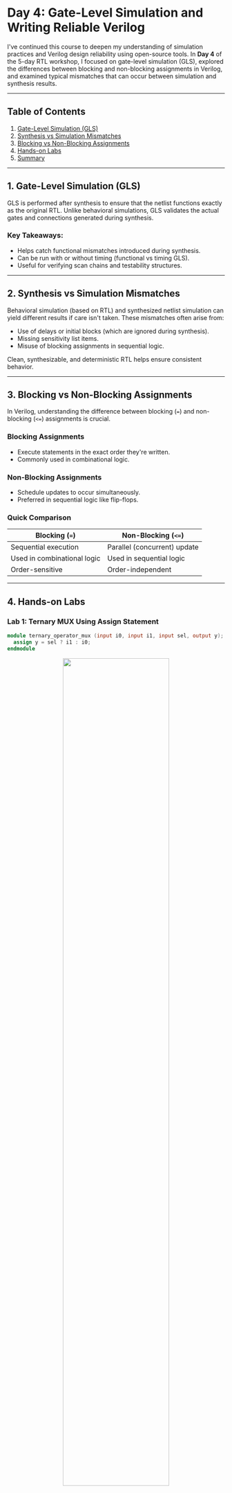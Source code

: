 # Day 4: Gate-Level Simulation and Writing Reliable Verilog

I've continued this course to deepen my understanding of simulation practices and Verilog design reliability using open-source tools. In **Day 4** of the 5-day RTL workshop, I focused on gate-level simulation (GLS), explored the differences between blocking and non-blocking assignments in Verilog, and examined typical mismatches that can occur between simulation and synthesis results.

---

## Table of Contents

1. [Gate-Level Simulation (GLS)](#1-gate-level-simulation-gls)
2. [Synthesis vs Simulation Mismatches](#2-synthesis-vs-simulation-mismatches)
3. [Blocking vs Non-Blocking Assignments](#3-blocking-vs-non-blocking-assignments)
4. [Hands-on Labs](#4-hands-on-labs)
5. [Summary](#5-summary)

---

## 1. Gate-Level Simulation (GLS)

GLS is performed after synthesis to ensure that the netlist functions exactly as the original RTL. Unlike behavioral simulations, GLS validates the actual gates and connections generated during synthesis.

### Key Takeaways:

- Helps catch functional mismatches introduced during synthesis.
- Can be run with or without timing (functional vs timing GLS).
- Useful for verifying scan chains and testability structures.

---

## 2. Synthesis vs Simulation Mismatches

Behavioral simulation (based on RTL) and synthesized netlist simulation can yield different results if care isn't taken. These mismatches often arise from:

- Use of delays or initial blocks (which are ignored during synthesis).
- Missing sensitivity list items.
- Misuse of blocking assignments in sequential logic.

Clean, synthesizable, and deterministic RTL helps ensure consistent behavior.

---

## 3. Blocking vs Non-Blocking Assignments

In Verilog, understanding the difference between blocking (`=`) and non-blocking (`<=`) assignments is crucial.

### Blocking Assignments

- Execute statements in the exact order they're written.
- Commonly used in combinational logic.

### Non-Blocking Assignments

- Schedule updates to occur simultaneously.
- Preferred in sequential logic like flip-flops.

### Quick Comparison

| Blocking (`=`)              | Non-Blocking (`<=`)          |
| --------------------------- | ---------------------------- |
| Sequential execution        | Parallel (concurrent) update |
| Used in combinational logic | Used in sequential logic     |
| Order-sensitive             | Order-independent            |

---

## 4. Hands-on Labs

### Lab 1: Ternary MUX Using Assign Statement

```verilog
module ternary_operator_mux (input i0, input i1, input sel, output y);
  assign y = sel ? i1 : i0;
endmodule
```
<div align="center">
  <img src="https://github.com/wasee22/RTL_design_workshop_by-VSD/blob/main/Day%204/lab1.png" width="70%">
</div>
A simple 2:1 multiplexer implemented using the ternary operator.

### Lab 2: Synthesizing the MUX

Used Yosys to convert the above mux into a gate-level netlist.
<div align="center">
  <img src="https://github.com/wasee22/RTL_design_workshop_by-VSD/blob/main/Day%204/lab2.png" width="70%">
</div>

### Lab 3: GLS for the MUX

Performed gate-level simulation using the netlist and primitive libraries.

```bash
iverilog primitives.v sky130_fd_sc_hd.v mux.v tb.v
```
<div align="center">
  <img src="https://github.com/wasee22/RTL_design_workshop_by-VSD/blob/main/Day%204/lab3.png" width="70%">
</div>

### Lab 4: Incorrect MUX Example

```verilog
module bad_mux (input i0, input i1, input sel, output reg y);
  always @ (sel) begin
    if (sel)
      y <= i1;
    else 
      y <= i0;
  end
endmodule
```

**Issue:** Incomplete sensitivity list and use of non-blocking assignment in combinational logic.

**Fix:**

```verilog
always @ (*) begin
  if (sel)
    y = i1;
  else
    y = i0;
end
```
<div align="center">
  <img src="https://github.com/wasee22/RTL_design_workshop_by-VSD/blob/main/Day%204/lab4.png" width="70%">
</div>

### Lab 5: GLS of Faulty MUX

Simulated the faulty mux to observe incorrect behavior.
<div align="center">
  <img src="https://github.com/wasee22/RTL_design_workshop_by-VSD/blob/main/Day%204/lab5.png" width="70%">
</div>

### Lab 6: Blocking Assignment Pitfall

```verilog
module blocking_caveat (input a, input b, input c, output reg d);
  reg x;
  always @ (*) begin
    d = x & c;
    x = a | b;
  end
endmodule
```

**Issue:** `d` is evaluated before `x` is updated.

**Fix:**

```verilog
always @ (*) begin
  x = a | b;
  d = x & c;
end
```
<div align="center">
  <img src="https://github.com/wasee22/RTL_design_workshop_by-VSD/blob/main/Day%204/lab6.png" width="70%">
</div>

### Lab 7: Synthesizing the Fixed Version

Ran synthesis again on the corrected design to confirm expected logic structure.
<div align="center">
  <img src="https://github.com/wasee22/RTL_design_workshop_by-VSD/blob/main/Day%204/lab7.png" width="70%">
</div>
---

## 5. Summary

Day 4 reinforced the importance of writing synthesis-friendly RTL. I learned how to verify designs at the gate level, write safer combinational logic using blocking assignments, and avoid common mismatches that creep in when moving from RTL to gates.

---

